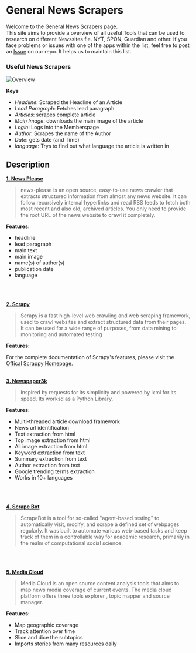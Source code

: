 # General News Scrapers


Welcome to the General News Scrapers page.  
This site aims to provide a overview of all useful Tools that can be used to research on different Newssites f.e. NYT, SPON, Guardian and other. If you face problems or issues with one of the apps within the list, feel free to post an [Issue](https://github.com/Leibniz-HBI/Social-Media-Observatory/issues) on our repo. It helps us to maintain this list. 

### Useful News Scrapers
![Overview](https://abload.de/img/bildschirmfoto2019-11jwkyf.png)

**Keys**
* _Headline_: Scraped the Headline of an Article
* _Lead Paragraph_: Fetches lead paragraph
* _Articles_: scrapes complete article
* _Main Image_: downloads the main image of the article
* _Login_: Logs into the Memberspage
* _Author_: Scrapes the name of the Author
* _Date_: gets date (and Time) 
* _language_: Trys to find out what language the article is written in

## Description

[**1. News Please**](https://github.com/fhamborg/news-please)

> news-please is an open source, easy-to-use news crawler that extracts structured information from almost any news website. It can follow recursively internal hyperlinks and read RSS feeds to fetch both most recent and also old, archived articles. You only need to provide the root URL of the news website to crawl it completely.

**Features:**


* headline
* lead paragraph
* main text
* main image
* name(s) of author(s)
* publication date
* language
<br>
<br>

[**2. Scrapy**](https://github.com/scrapy/scrapy)

> Scrapy is a fast high-level web crawling and web scraping framework, used to crawl websites and extract structured data from their pages. It can be used for a wide range of purposes, from data mining to monitoring and automated testing

**Features:**

For the complete documentation of Scrapy's features, please visit the [Offical Scrappy Homepage](www.scrapy.org).
<br>
<br>

[**3. Newspaper3k**](https://github.com/codelucas/newspaper)

> Inspired by requests for its simplicity and powered by lxml for its speed. Its worksd as a Python Library. 

**Features:**

* Multi-threaded article download framework
* News url identification
* Text extraction from html
* Top image extraction from html
* All image extraction from html
* Keyword extraction from text
* Summary extraction from text
* Author extraction from text
* Google trending terms extraction
* Works in 10+ languages 
<br>
<br>

[**4. Scrape Bot**](https://github.com/MarHai/ScrapeBot)

> ScrapeBot is a tool for so-called "agent-based testing" to automatically visit, modify, and scrape a defined set of webpages regularly. It was built to automate various web-based tasks and keep track of them in a controllable way for academic research, primarily in the realm of computational social science.

<br>
<br>

[**5. Media Cloud**](https://mediacloud.org/)

> Media Cloud is an open source content analysis tools that aims to map news media coverage of current events. The media cloud platform offers three tools explorer , topic mapper and source manager.

**Features:**

* Map geographic coverage
* Track attention over time
* Slice and dice the subtopics
* Imports stories from many resources daily 

<br>
<br>